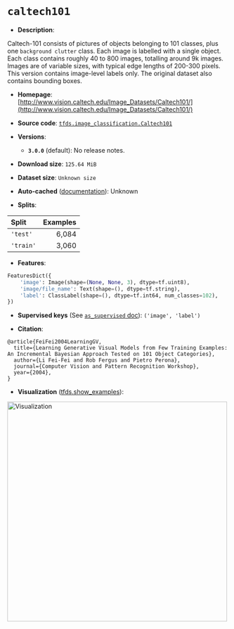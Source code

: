 <div itemscope itemtype="http://schema.org/Dataset">
  <div itemscope itemprop="includedInDataCatalog" itemtype="http://schema.org/DataCatalog">
    <meta itemprop="name" content="TensorFlow Datasets" />
  </div>

  <meta itemprop="name" content="caltech101" />
  <meta itemprop="description" content="Caltech-101 consists of pictures of objects belonging to 101 classes, plus&#10;one `background clutter` class. Each image is labelled with a single object.&#10;Each class contains roughly 40 to 800 images, totalling around 9k images.&#10;Images are of variable sizes, with typical edge lengths of 200-300 pixels.&#10;This version contains image-level labels only. The original dataset also&#10;contains bounding boxes.&#10;&#10;To use this dataset:&#10;&#10;```python&#10;import tensorflow_datasets as tfds&#10;&#10;ds = tfds.load(&#x27;caltech101&#x27;, split=&#x27;train&#x27;)&#10;for ex in ds.take(4):&#10;  print(ex)&#10;```&#10;&#10;See [the guide](https://www.tensorflow.org/datasets/overview) for more&#10;informations on [tensorflow_datasets](https://www.tensorflow.org/datasets).&#10;&#10;&lt;img src=&quot;https://storage.googleapis.com/tfds-data/visualization/fig/caltech101-3.0.0.png&quot; alt=&quot;Visualization&quot; width=&quot;500px&quot;&gt;&#10;&#10;" />
  <meta itemprop="url" content="https://www.tensorflow.org/datasets/catalog/caltech101" />
  <meta itemprop="sameAs" content="http://www.vision.caltech.edu/Image_Datasets/Caltech101/" />
  <meta itemprop="citation" content="@article{FeiFei2004LearningGV,&#10;  title={Learning Generative Visual Models from Few Training Examples: An Incremental Bayesian Approach Tested on 101 Object Categories},&#10;  author={Li Fei-Fei and Rob Fergus and Pietro Perona},&#10;  journal={Computer Vision and Pattern Recognition Workshop},&#10;  year={2004},&#10;}" />
</div>

# `caltech101`

*   **Description**:

Caltech-101 consists of pictures of objects belonging to 101 classes, plus one
`background clutter` class. Each image is labelled with a single object. Each
class contains roughly 40 to 800 images, totalling around 9k images. Images are
of variable sizes, with typical edge lengths of 200-300 pixels. This version
contains image-level labels only. The original dataset also contains bounding
boxes.

*   **Homepage**:
    [http://www.vision.caltech.edu/Image_Datasets/Caltech101/](http://www.vision.caltech.edu/Image_Datasets/Caltech101/)

*   **Source code**:
    [`tfds.image_classification.Caltech101`](https://github.com/tensorflow/datasets/tree/master/tensorflow_datasets/image_classification/caltech.py)

*   **Versions**:

    *   **`3.0.0`** (default): No release notes.

*   **Download size**: `125.64 MiB`

*   **Dataset size**: `Unknown size`

*   **Auto-cached**
    ([documentation](https://www.tensorflow.org/datasets/performances#auto-caching)):
    Unknown

*   **Splits**:

Split     | Examples
:-------- | -------:
`'test'`  | 6,084
`'train'` | 3,060

*   **Features**:

```python
FeaturesDict({
    'image': Image(shape=(None, None, 3), dtype=tf.uint8),
    'image/file_name': Text(shape=(), dtype=tf.string),
    'label': ClassLabel(shape=(), dtype=tf.int64, num_classes=102),
})
```

*   **Supervised keys** (See
    [`as_supervised` doc](https://www.tensorflow.org/datasets/api_docs/python/tfds/load#args)):
    `('image', 'label')`

*   **Citation**:

```
@article{FeiFei2004LearningGV,
  title={Learning Generative Visual Models from Few Training Examples: An Incremental Bayesian Approach Tested on 101 Object Categories},
  author={Li Fei-Fei and Rob Fergus and Pietro Perona},
  journal={Computer Vision and Pattern Recognition Workshop},
  year={2004},
}
```

*   **Visualization**
    ([tfds.show_examples](https://www.tensorflow.org/datasets/api_docs/python/tfds/visualization/show_examples)):

<img src="https://storage.googleapis.com/tfds-data/visualization/fig/caltech101-3.0.0.png" alt="Visualization" width="500px">
